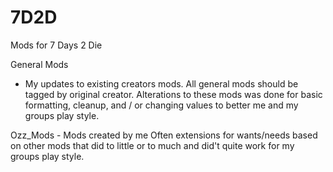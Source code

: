 # 7D2D
Mods for 7 Days 2 Die

General Mods
 - My updates to existing creators mods. 
All general mods should be tagged by original creator. Alterations to these mods was done for basic formatting, cleanup, and / or changing values to better me and my groups play style.

Ozz_Mods - Mods created by me
Often extensions for wants/needs based on other mods that did to little or to much and did't quite work for my groups play style.
